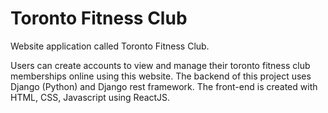 # Toronto Fitness Club
Website application called Toronto Fitness Club. 

Users can create accounts to view and manage their toronto fitness club memberships online using this website. The backend of this project uses Django (Python) and Django rest framework. The front-end is created with HTML, CSS, Javascript using ReactJS.
